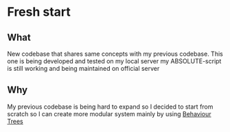 # Fresh start
## What
New codebase that shares same concepts with my previous codebase. This one is being developed and tested on my local server my ABSOLUTE-script is still working and being maintained on official server
## Why
My previous codebase is being hard to expand so I decided to start from scratch so I can create more modular system mainly by using [Behaviour Trees](https://en.wikipedia.org/wiki/Behavior_tree_(artificial_intelligence,_robotics_and_control))
